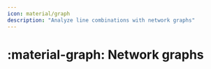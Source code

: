 ```yaml
---
icon: material/graph
description: "Analyze line combinations with network graphs"
---
```


# :material-graph: **Network graphs**